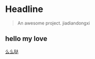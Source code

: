 # Headline

> An awesome project. jiadiandongxi

## hello my love
[么么哒](https://luoyi0313.github.io/#/xiaoyang.html)

